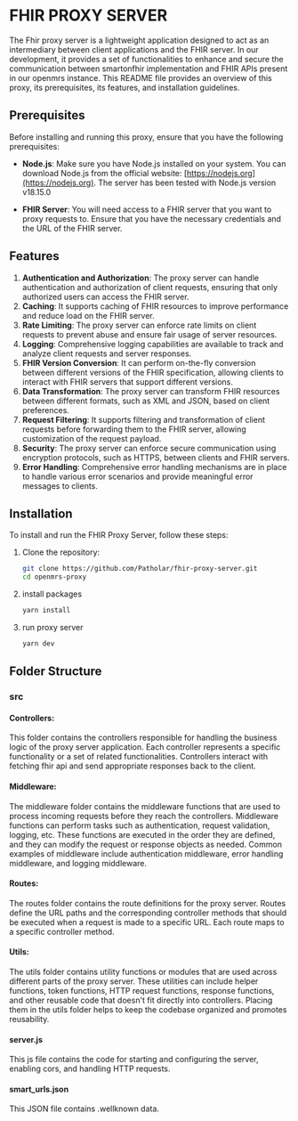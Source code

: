 # FHIR PROXY SERVER

The Fhir proxy server is a lightweight application designed to act as an intermediary between client applications and the FHIR server. In our development, it provides a set of functionalities to enhance and secure the communication between smartonfhir implementation and FHIR APIs present in our openmrs instance. This README file provides an overview of this proxy, its prerequisites, its features, and installation guidelines.

## Prerequisites

Before installing and running this proxy, ensure that you have the following prerequisites:

- **Node.js**: Make sure you have Node.js installed on your system. You can download Node.js from the official website: [https://nodejs.org](https://nodejs.org). The server has been tested with Node.js version v18.15.0

- **FHIR Server**: You will need access to a FHIR server that you want to proxy requests to. Ensure that you have the necessary credentials and the URL of the FHIR server.

## Features

1. **Authentication and Authorization**: The proxy server can handle authentication and authorization of client requests, ensuring that only authorized users can access the FHIR server.
2. **Caching**: It supports caching of FHIR resources to improve performance and reduce load on the FHIR server.
3. **Rate Limiting**: The proxy server can enforce rate limits on client requests to prevent abuse and ensure fair usage of server resources.
4. **Logging**: Comprehensive logging capabilities are available to track and analyze client requests and server responses.
5. **FHIR Version Conversion**: It can perform on-the-fly conversion between different versions of the FHIR specification, allowing clients to interact with FHIR servers that support different versions.
6. **Data Transformation**: The proxy server can transform FHIR resources between different formats, such as XML and JSON, based on client preferences.
7. **Request Filtering**: It supports filtering and transformation of client requests before forwarding them to the FHIR server, allowing customization of the request payload.
8. **Security**: The proxy server can enforce secure communication using encryption protocols, such as HTTPS, between clients and FHIR servers.
9. **Error Handling**: Comprehensive error handling mechanisms are in place to handle various error scenarios and provide meaningful error messages to clients.

## Installation

To install and run the FHIR Proxy Server, follow these steps:

1. Clone the repository:

   ```bash
   git clone https://github.com/Patholar/fhir-proxy-server.git
   cd openmrs-proxy
2. install packages
   ```bash
   yarn install
3. run proxy server
   ```bash
   yarn dev
   
## Folder Structure

### src

#### Controllers: 
This folder contains the controllers responsible for handling the business logic of the proxy server application. Each controller represents a specific functionality or a set of related functionalities. Controllers interact with fetching fhir api and send appropriate responses back to the client.

#### Middleware: 
The middleware folder contains the middleware functions that are used to process incoming requests before they reach the controllers. Middleware functions can perform tasks such as authentication, request validation, logging, etc. These functions are executed in the order they are defined, and they can modify the request or response objects as needed. Common examples of middleware include authentication middleware, error handling middleware, and logging middleware.

#### Routes: 
The routes folder contains the route definitions for the proxy server. Routes define the URL paths and the corresponding controller methods that should be executed when a request is made to a specific URL. Each route maps to a specific controller method.

#### Utils: 
The utils folder contains utility functions or modules that are used across different parts of the proxy server. These utilities can include helper functions, token functions, HTTP request functions, response functions, and other reusable code that doesn't fit directly into controllers. Placing them in the utils folder helps to keep the codebase organized and promotes reusability.

#### server.js
This js file contains the code for starting and configuring the server, enabling cors, and handling HTTP requests.

#### smart_urls.json
This JSON file contains .wellknown data.
